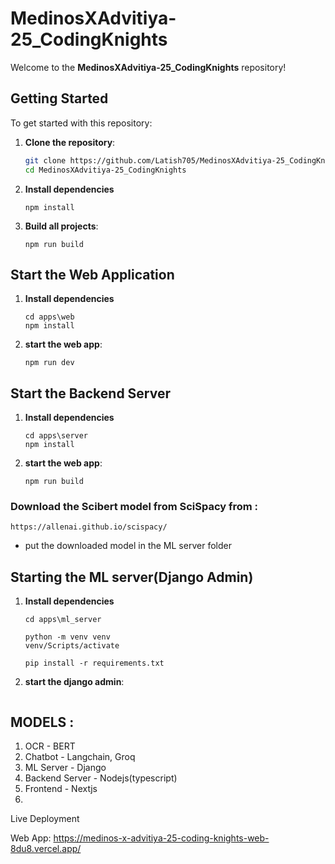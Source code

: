 # MedinosXAdvitiya-25_CodingKnights

Welcome to the **MedinosXAdvitiya-25_CodingKnights** repository! 

## Getting Started

To get started with this repository:

1. **Clone the repository**:
   ```bash
   git clone https://github.com/Latish705/MedinosXAdvitiya-25_CodingKnights.git
   cd MedinosXAdvitiya-25_CodingKnights
   ```
2. **Install dependencies**
   ```
   npm install
   ```
3. **Build all projects**:
   ```
   npm run build
   ```
## Start the Web Application

1. **Install dependencies**
   ```
   cd apps\web
   npm install
   ```
2. **start the web app**:
   ```
   npm run dev
   ```
## Start the Backend Server

1. **Install dependencies**
   ```
   cd apps\server
   npm install
   ```
2. **start the web app**:
   ```
   npm run build
   ```

### Download the Scibert model from SciSpacy from :
``
https://allenai.github.io/scispacy/
``
- put the downloaded model in the ML server folder


## Starting the ML server(Django Admin)

1. **Install dependencies**
   ```
   cd apps\ml_server
   ```
   ```
   python -m venv venv
   venv/Scripts/activate
   ```
   ```
   pip install -r requirements.txt
   ```
  
3. **start the django admin**:
   ```
   
   ```

## MODELS :
1. OCR - BERT
2. Chatbot - Langchain, Groq
3. ML Server - Django
4. Backend Server - Nodejs(typescript)
5. Frontend - Nextjs
6. 

Live Deployment

Web App: https://medinos-x-advitiya-25-coding-knights-web-8du8.vercel.app/
